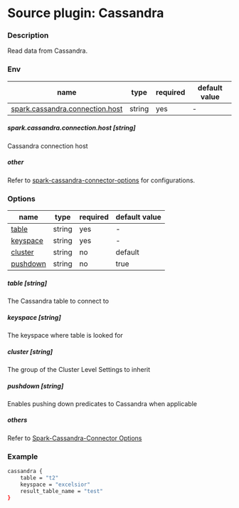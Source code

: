 # Source plugin: Cassandra

### Description

Read data from Cassandra.

### Env
| name           | type   | required | default value |
| -------------- | ------ | -------- | ------------- |
| [spark.cassandra.connection.host](#spark.cassandra.connection.host-string)       | string | yes      | -             |

##### spark.cassandra.connection.host [string]

Cassandra connection host

##### other

Refer to [spark-cassandra-connector-options](https://github.com/datastax/spark-cassandra-connector/blob/b2.4/doc/reference.md) for configurations.

### Options

| name             | type   | required | default value |
| --------------   | ------ | -------- | ------------- |
| [table](#table-string)            | string | yes      | -             |
| [keyspace](#keyspace-string)         | string | yes      | -             |
| [cluster](#cluster-string)          | string | no       | default       |
| [pushdown](#pushdown-string)         | string | no       | true         |

##### table [string]

The Cassandra table to connect to

##### keyspace [string]

The keyspace where table is looked for 

##### cluster [string]

The group of the Cluster Level Settings to inherit

##### pushdown [string]

Enables pushing down predicates to Cassandra when applicable

##### others

Refer to [Spark-Cassandra-Connector Options](https://github.com/datastax/spark-cassandra-connector/blob/b2.4/doc/14_data_frames.md)
### Example

```bash
cassandra {
    table = "t2"
    keyspace = "excelsior"
    result_table_name = "test"
}
```

